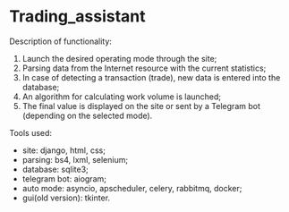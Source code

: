 # Trading_assistant
Description of functionality:
1. Launch the desired operating mode through the site;
2. Parsing data from the Internet resource with the current statistics;
3. In case of detecting a transaction (trade), new data is entered into the database;
4. An algorithm for calculating work volume is launched;
5. The final value is displayed on the site or sent by a Telegram bot (depending on the selected mode).

Tools used:
- site: django, html, css;
- parsing: bs4, lxml, selenium;
- database: sqlite3;
- telegram bot: aiogram;
- auto mode: asyncio, apscheduler, celery, rabbitmq, docker;
- gui(old version): tkinter.
